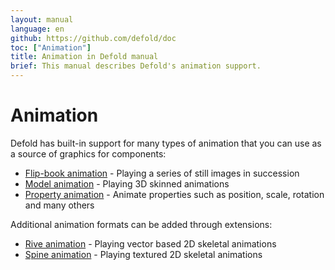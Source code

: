 ```yaml
---
layout: manual
language: en
github: https://github.com/defold/doc
toc: ["Animation"]
title: Animation in Defold manual
brief: This manual describes Defold's animation support.
---
```


# Animation

Defold has built-in support for many types of animation that you can use as a source of graphics for components:

* [Flip-book animation](/manuals/flipbook-animation) - Playing a series of still images in succession
* [Model animation](/manuals/model-animation) - Playing 3D skinned animations
* [Property animation](/manuals/property-animation) - Animate properties such as position, scale, rotation and many others

Additional animation formats can be added through extensions:

* [Rive animation](/extension-rive) - Playing vector based 2D skeletal animations
* [Spine animation](/extension-spine) - Playing textured 2D skeletal animations
